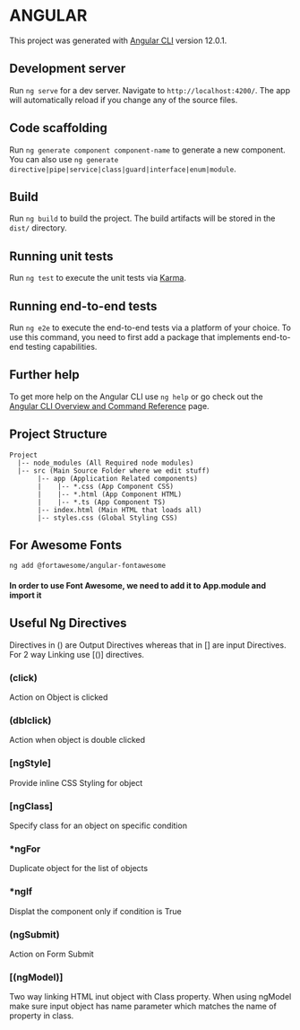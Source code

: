 # ANGULAR

This project was generated with [Angular CLI](https://github.com/angular/angular-cli) version 12.0.1.

## Development server

Run `ng serve` for a dev server. Navigate to `http://localhost:4200/`. The app will automatically reload if you change any of the source files.

## Code scaffolding

Run `ng generate component component-name` to generate a new component. You can also use `ng generate directive|pipe|service|class|guard|interface|enum|module`.

## Build

Run `ng build` to build the project. The build artifacts will be stored in the `dist/` directory.

## Running unit tests

Run `ng test` to execute the unit tests via [Karma](https://karma-runner.github.io).

## Running end-to-end tests

Run `ng e2e` to execute the end-to-end tests via a platform of your choice. To use this command, you need to first add a package that implements end-to-end testing capabilities.

## Further help

To get more help on the Angular CLI use `ng help` or go check out the [Angular CLI Overview and Command Reference](https://angular.io/cli) page.

## Project Structure
```
Project
  |-- node_modules (All Required node modules)
  |-- src (Main Source Folder where we edit stuff)
       |-- app (Application Related components)
       |    |-- *.css (App Component CSS)
       |    |-- *.html (App Component HTML)
       |    |-- *.ts (App Component TS)
       |-- index.html (Main HTML that loads all) 
       |-- styles.css (Global Styling CSS)
```
  
## For Awesome Fonts
```
ng add @fortawesome/angular-fontawesome
```
  
#### In order to use Font Awesome, we need to add it to App.module and import it
  
## Useful Ng Directives
Directives in () are Output Directives whereas that in [] are input Directives. For 2 way Linking use [()] directives.  
  
### (click) 
Action on Object is clicked
  
### (dblclick)
Action when object is double clicked
  
### [ngStyle]
Provide inline CSS Styling for object
  
### [ngClass]
Specify class for an object on specific condition
  
### *ngFor
Duplicate object for the list of objects
  
### *ngIf
Displat the component only if condition is True
  
### (ngSubmit)
Action on Form Submit
  
### [(ngModel)]
Two way linking HTML inut object with Class property. When using ngModel make sure input object has name parameter which matches the name of property in class.